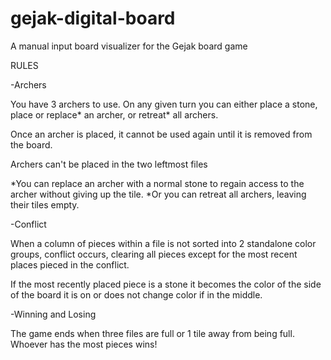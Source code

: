 # gejak-digital-board
A manual input board visualizer for the Gejak board game

RULES

​-Archers

​You have 3 archers to use. On any given turn you can either place a stone, place or replace* an archer, or retreat* all archers.

Once an archer is placed, it cannot be used again until it is removed from the board.

Archers can't be placed in the two leftmost files

*You can replace an archer with a normal stone to regain access to the archer without giving up the tile.
*Or you can retreat all archers, leaving their tiles empty.

​-Conflict

When a column of pieces within a file is not sorted into 2 standalone color groups, conflict occurs, clearing all pieces except for the most recent places pieced in the conflict.

If the most recently placed piece is a stone it becomes the color of the side of the board it is on or does not change color if in the middle.​

​-Winning and Losing

The game ends when three files are full or 1 tile away from being full. Whoever has the most pieces wins!
